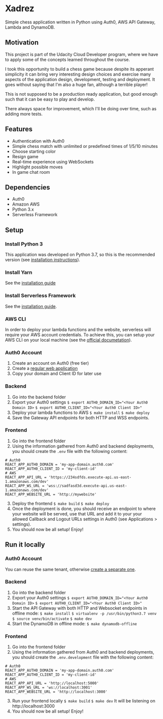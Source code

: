 # Xadrez

Simple chess application written in Python using Auth0, AWS API Gateway, Lambda and DynamoDB.

## Motivation

This project is part of the Udacity Cloud Developer program, where we have to apply some of the concepts learned throughout the course.

I took this opportunity to build a chess game because despite its apperant simplicity it can bring very interesting design choices and exercise many aspects of the application design, development, testing and deployment. It goes without saying that I'm also a huge fan, although a terrible player!

This is not supposed to be a production ready application, but good enough such that it can be easy to play and develop.

There always space for improvement, which I'll be doing over time, such as adding more tests.


## Features

* Authentication with Auth0
* Simple chess match with unlimited or predefined times of 1/5/10 minutes
* Choose starting color
* Resign game
* Real-time experience using WebSockets
* Highlight possible moves
* In game chat room

## Dependencies

* Auth0
* Amazon AWS
* Python 3.x
* Serverless Framework

## Setup

### Install Python 3

This application was developed on Python 3.7, so this is the recommended version (see [installation instructions](https://www.python.org/downloads/)).

### Install Yarn

See the [installation guide](https://yarnpkg.com/lang/en/docs/install/#debian-stable)

### Install Serverless Framework

See the [installation guide](https://serverless.com/framework/docs/providers/aws/guide/installation/).

### AWS CLI

In order to deploy your lambda functions and the website, serverless will require your AWS account credentials.
To achieve this, you can setup your AWS CLI on your local machine (see the [official documetation](https://docs.aws.amazon.com/polly/latest/dg/setup-aws-cli.html)).

### Auth0 Account

1. Create an account on Auth0 (free tier)
2. Create a [regular web application](https://auth0.com/docs/dashboard/guides/applications/register-app-regular-web)
3. Copy your domain and Client ID for later use

### Backend

1. Go into the backend folder
2. Export your Auth0 settings
`$ export AUTH0_DOMAIN_ID="<Your Auth0 Domain ID>`
`$ export AUTH0_CLIENT_ID="<Your Auth0 Client ID>"`
3. Deploy your lambda functions to AWS
`$ make install`
`$ make deploy`
4. Save the Gateway API endpoints for both HTTP and WSS endpoints.

### Frontend

1. Go into the frontend folder
2. Using the information gathered from Auth0 and backend deployments, you should create the `.env` file with the following content:
```
# Auth0
REACT_APP_AUTH0_DOMAIN = 'my-app-domain.auth0.com'
REACT_APP_AUTH0_CLIENT_ID = 'my-client-id'
# AWS
REACT_APP_API_URL = 'https://234sdfds.execute-api.us-east-1.amazonaws.com/dev'
REACT_APP_WS_URL = 'wss://sadfasd3d.execute-api.us-east-1.amazonaws.com/dev'
REACT_APP_WEBSITE_URL = 'http://mywebsite'
```
3. Deploy the frontend
`$ make build`
`$ make deploy`
4. Once the deployment is done, you should receive an endpoint to where your website will be served, use that URL and add it to your your allowed Callback and Logout URLs settings in Auth0 (see Applications > settings).
5. You should now be all setup! Enjoy!

## Run it locally

### Auth0 Account

You can reuse the same tenant, otherwise [create a separate one](https://auth0.com/docs/dev-lifecycle/setting-up-env).

### Backend

1. Go into the backend folder
2. Export your Auth0 settings
`$ export AUTH0_DOMAIN_ID="<Your Auth0 Domain ID>`
`$ export AUTH0_CLIENT_ID="<Your Auth0 Client ID>"`
3. Start the API Gateway with both HTTP and Websocket endpoints in offline mode:
`$ make install`
`$ virtualenv -p /usr/bin/python3.7 venv`
`$ source venv/bin/activate`
`$ make dev`
4. Start the DynamoDB in offline mode:
`$ make dynamodb-offline`

### Frontend

1. Go into the frontend folder
2. Using the information gathered from Auth0 and backend deployments, you should create the `.env.development` file with the following content:
```
# Auth0
REACT_APP_AUTH0_DOMAIN = 'my-app-domain.auth0.com'
REACT_APP_AUTH0_CLIENT_ID = 'my-client-id'
# AWS
REACT_APP_API_URL = 'http://localhost:5000'
REACT_APP_WS_URL = 'ws://localhost:3001'
REACT_APP_WEBSITE_URL = 'http://localhost:3000'
```
3. Run your frontend locally
`$ make build`
`$ make dev`
It will be listening on http://localhost:3000
4. You should now be all setup! Enjoy!
